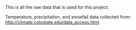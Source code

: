 This is all the raw data that is used for this project.

Temperature, precipitation, and snowfall data collected from: http://climate.colostate.edu/data_access.html
